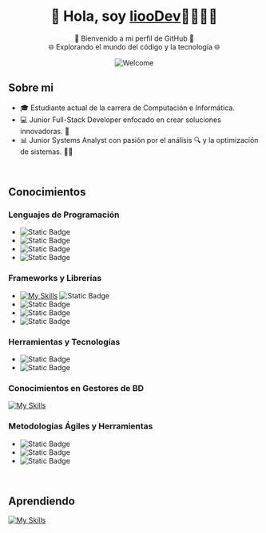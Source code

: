 <div align="center">
  <h1 align="center">🌟 Hola, soy <a href="">liooDev</a>👨🏻‍💻🌟</h1>
  <p align="center">
    🚀 Bienvenido a mi perfil de GitHub 🚀<br>
    🌐 Explorando el mundo del código y la tecnología 🌐
  </p>
  <img src="https://github.com/user-attachments/assets/cb01d339-dee4-4072-8bdb-9d4c9656cb3e" alt="Welcome"/>
</div>

## Sobre mi
- 🎓 Estudiante actual de la carrera de Computación e Informática.
- 💻 Junior Full-Stack Developer enfocado en crear soluciones innovadoras. 🚀
- 📊 Junior Systems Analyst con pasión por el análisis 🔍 y la optimización de sistemas. 🔧✨

<br>

## Conocimientos
### Lenguajes de Programación
- ![Static Badge](https://img.shields.io/badge/%E2%99%A8%EF%B8%8FJava-007396)
- ![Static Badge](https://img.shields.io/badge/%F0%9F%8C%80%20TypeScript%20-3178C6)
- ![Static Badge](https://img.shields.io/badge/%E2%9A%A1JavaScript-F7DF1E)
- ![Static Badge](https://img.shields.io/badge/%F0%9F%8C%90%20HTML%20%26%20CSS%20-E34F26)

### Frameworks y Librerías
- [![My Skills](https://skillicons.dev/icons?i=spring)](https://skillicons.dev)    ![Static Badge](https://img.shields.io/badge/-Spring%20Boot-6DB33F?style=flat&logo=spring-boot&logoColor=white)
- ![Static Badge](https://img.shields.io/badge/-Angular-DD0031?style=flat&logo=angular&logoColor=white)
- ![Static Badge](https://img.shields.io/badge/-Bootstrap-563D7C?style=flat&logo=bootstrap&logoColor=white)
- ![Static Badge](https://img.shields.io/badge/-ASP.NET%20Core-512BD4?style=flat&logo=dotnet&logoColor=white)

### Herramientas y Tecnologías
- ![Static Badge](https://img.shields.io/badge/-JasperSoft-0078D4?style=flat&logo=jaspersoft&logoColor=white)
- ![Static Badge](https://img.shields.io/badge/-Insomnia-58BDF0?style=flat&logo=insomnia&logoColor=white)

### Conocimientos en Gestores de BD
[![My Skills](https://skillicons.dev/icons?i=mysql,sql)](https://skillicons.dev)


### Metodologías Ágiles y Herramientas
- ![Static Badge](https://img.shields.io/badge/-AUP%20(Agile%20Unified%20Process)-007396?style=flat&logo=agile&logoColor=white)
- ![Static Badge](https://img.shields.io/badge/-UML%20(Tools)-6DB33F?style=flat&logo=uml&logoColor=white)
- ![Static Badge](https://img.shields.io/badge/-IBM%20Engineering%20Systems%20Design%20Rhapsody-FF6F00?style=flat&logo=ibm&logoColor=white)

<br>

## Aprendiendo
[![My Skills](https://skillicons.dev/icons?i=aws,python)](https://skillicons.dev)
